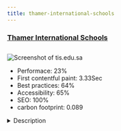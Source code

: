 ```yaml
---
title: thamer-international-schools
---
```


<div style="height: 3rem">
  <a href="https://tis.edu.sa"><h3>Thamer International Schools</h3></a>
</div>
<img loading="lazy" src="/images/thumbs/tis.edu.sa.jpg" alt="Screenshot of tis.edu.sa" />
<ul>
  <li>Performace: 23%</li>
  <li>
    First contentful paint:
    3.33Sec
  </li>
  <li>Best practices: 64%</li>
  <li>Accessibility: 65%</li>
  <li>SEO: 100%</li>
  <li>carbon footprint: 0.089</li>
</ul>
<details>
  <summary>Description</summary>
  <p>Welcome to "Thamer International Schools" better known as “A Community of Leaders and Learners”.

Thamer International Schools (T.I.S.) is a private independent day school. Being an international, selective and non-discriminative school, it caters to both the local and the expatriate communities in Jeddah, Saudi Arabia. T.I.S. is co-educational from Nursery till Grade 3 and segregated from Grade 4 till the year of graduation.

It legally operates under the supervision of the Ministry of Education. Moreover, it is accredited by NCA – CASI (North central Association Commission On Accreditation and School Improvement) and is a Cambridge International Attached Center.

T.I.S. which was founded in the year 2000 is owed by H.R.H. Faisal Bin Thamer Al Saud and managed by its own SET. The school’s community incorporates students from various backgrounds and cultures. We ensure that utmost priority is given to parents’ major concern which is education of the highest quality.The Site has been build with Joomla 3.2 from 2 years ago. Actually I haven't face any difficulty building the website as I have took more than 1 Joomla training. The use of Joomla extensions is amazing making the website so powerful and rich to be like more than a CMS. Thank you Joomla.</p>
</details>


